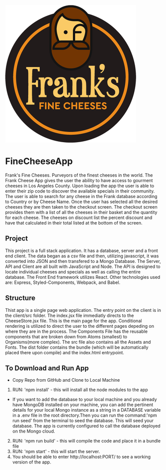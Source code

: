 ![](./client/src/Assets/FFC_logo_1.png)
# FineCheeseApp
Frank's Fine Cheeses. Purveyors of the finest cheeses in the world. The Frank Cheese App gives the user the ability to have access to gourment cheeses in Los Angeles County. Upon loading the app the user is able to enter their zip code to discover the available specials in their community. The user is able to search for any cheese in the Frank database according to Country or by Cheese Name. Once the user has selected all the desired cheeses they are then taken to the checkout screen. The checkout screen provides them with a list of all the cheeses in their basket and the quantity for each cheese. The cheeses on discount list the percent discount and have that calculated in their total listed at the bottom of the screen. 

## Project
This project is a full stack application. It has a database, server and a front end client. The data began as a csv file and then, utilizing javascript, it was converted into JSON and then transfered to a Mongo Database. The Server, API and Client are all built with JavaScript and Node. The API is designed to locate individual cheeses and specials as well as calling the entire database. The Front End framework utilizes React. Other technologies used are: Express, Styled-Components, Webpack, and Babel.

## Structure
Thist app is a single page web application. The entry point on the client is in the client/src folder. The index.jsx file immediatly directs to the CheeseStore.jsx file. This is the main page for the app. Conditional rendering is utilized to direct the user to the different pages depeding on where they are in the process. The Components File has the reusable components that are broken down from Atoms (smallest) to Organisms(more complex). The src file also contains all the Assets and Fonts. The dist folder contains the bundle (which will be automatically placed there upon compile) and the index.html entrypoint. 

## To Download and Run App
* Copy Repo from GitHub and Clone to Local Machine
1. RUN: 'npm install' - this will install all the node modules to the app
* If you want to add the database to your local machine and you already have MongoDB installed on your machine, you can add the pertinent details for your local Mongo instance as a string in a DATABASE variable in a .env file in the root directory.Then you can run the command:'npm run seed' from the terminal to seed the database. This will seed your database. The app is currently configured to call the database deployed on the Mongo cloud. 
2. RUN: 'npm run build' - this will compile the code and place it in a bundle file
3. RUN: 'npm start' - this will start the server. 
4. You should be able to enter http://localhost:PORT/ to see a working version of the app. 
